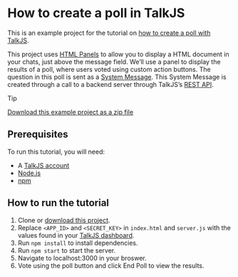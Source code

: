# How to create a poll in TalkJS

This is an example project for the tutorial on [how to create a poll with TalkJS](https://talkjs.com/resources/how-to-create-a-poll-in-talkjs/).

This project uses [HTML Panels](https://talkjs.com/docs/Features/Customizations/HTML_Panels/) to allow you to display a HTML document in your chats, just above the message field. We’ll use a panel to display the results of a poll, where users voted using custom action buttons. The question in this poll is sent as a [System Message](https://talkjs.com/docs/Reference/Concepts/System_Messages/). This System Message is created through a call to a backend server through TalkJS’s [REST API](https://talkjs.com/docs/Reference/REST_API/Getting_Started/Introduction/).

> [!TIP]
> [Download this example project as a zip file](https://github.com/talkjs/talkjs-examples/releases/latest/download/howtos.how-to-create-a-poll.zip)

## Prerequisites

To run this tutorial, you will need:

- A [TalkJS account](https://talkjs.com/dashboard/login)
- [Node.js](https://nodejs.org/en)
- [npm](https://www.npmjs.com/)

## How to run the tutorial

1. Clone or [download this project]((https://github.com/talkjs/talkjs-examples/releases/latest/download/howtos.how-to-create-a-poll.zip)).
2. Replace `<APP_ID>` and `<SECRET_KEY>` in `index.html` and `server.js` with the values found in your [TalkJS dashboard](https://talkjs.com/dashboard/login).
3. Run `npm install` to install dependencies.
4. Run `npm start` to start the server.
5. Navigate to localhost:3000 in your broswer.
6. Vote using the poll button and click End Poll to view the results.
